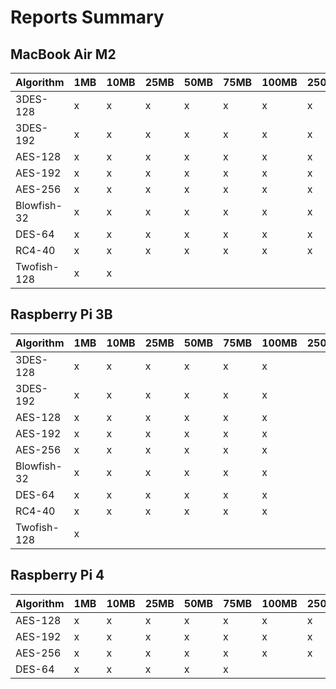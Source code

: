 # Reports Summary

## MacBook Air M2

| Algorithm   | 1MB | 10MB | 25MB | 50MB | 75MB | 100MB | 250MB | 500MB | 750MB | 1GB | 2GB | 5GB |
| ----------- | --- | ---- | ---- | ---- | ---- | ----- | ----- | ----- | ----- | --- | --- | --- |
| 3DES-128    | x   | x    | x    | x    | x    | x     | x     | x     | x     | x   | x   | x   |
| 3DES-192    | x   | x    | x    | x    | x    | x     | x     | x     | x     | x   | x   | x   |
| AES-128     | x   | x    | x    | x    | x    | x     | x     | x     | x     | x   | x   | x   |
| AES-192     | x   | x    | x    | x    | x    | x     | x     | x     | x     | x   | x   | x   |
| AES-256     | x   | x    | x    | x    | x    | x     | x     | x     | x     | x   | x   | x   |
| Blowfish-32 | x   | x    | x    | x    | x    | x     | x     | x     | x     | x   | x   | x   |
| DES-64      | x   | x    | x    | x    | x    | x     | x     | x     | x     | x   | x   | x   |
| RC4-40      | x   | x    | x    | x    | x    | x     | x     | x     | x     | x   | x   |     |
| Twofish-128 | x   | x    |      |      |      |       |       |       |       |     |     |     |

## Raspberry Pi 3B

| Algorithm   | 1MB | 10MB | 25MB | 50MB | 75MB | 100MB | 250MB | 500MB | 750MB | 1GB | 2GB | 5GB |
| ----------- | --- | ---- | ---- | ---- | ---- | ----- | ----- | ----- | ----- | --- | --- | --- |
| 3DES-128    | x   | x    | x    | x    | x    | x     |       |       |       |     |     |     |
| 3DES-192    | x   | x    | x    | x    | x    | x     |       |       |       |     |     |     |
| AES-128     | x   | x    | x    | x    | x    | x     |       |       |       |     |     |     |
| AES-192     | x   | x    | x    | x    | x    | x     |       |       |       |     |     |     |
| AES-256     | x   | x    | x    | x    | x    | x     |       |       |       |     |     |     |
| Blowfish-32 | x   | x    | x    | x    | x    | x     |       |       |       |     |     |     |
| DES-64      | x   | x    | x    | x    | x    | x     |       |       |       |     |     |     |
| RC4-40      | x   | x    | x    | x    | x    | x     |       |       |       |     |     |     |
| Twofish-128 | x   |      |      |      |      |       |       |       |       |     |     |     |

## Raspberry Pi 4

| Algorithm | 1MB | 10MB | 25MB | 50MB | 75MB | 100MB | 250MB | 500MB | 750MB | 1GB | 2GB | 5GB |
| --------- | --- | ---- | ---- | ---- | ---- | ----- | ----- | ----- | ----- | --- | --- | --- |
| AES-128   | x   | x    | x    | x    | x    | x     | x     | x     | x     |     |     |     |
| AES-192   | x   | x    | x    | x    | x    | x     | x     | x     | x     |     |     |     |
| AES-256   | x   | x    | x    | x    | x    | x     | x     | x     | x     |     |     |     |
| DES-64    | x   | x    | x    | x    | x    |       |       |       |       |     |     |     |
